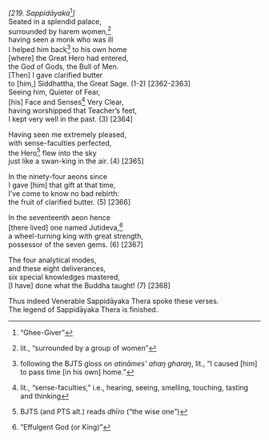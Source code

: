 *\[219. Sappidāyaka*[^1]*\]*  
Seated in a splendid palace,  
surrounded by harem women,[^2]  
having seen a monk who was ill  
I helped him back[^3] to his own home  
\[where\] the Great Hero had entered,  
the God of Gods, the Bull of Men.  
\[Then\] I gave clarified butter  
to \[him,\] Siddhattha, the Great Sage. (1-2) \[2362-2363\]  
Seeing him, Quieter of Fear,  
\[his\] Face and Senses[^4] Very Clear,  
having worshipped that Teacher’s feet,  
I kept very well in the past. (3) \[2364\]

Having seen me extremely pleased,  
with sense-faculties perfected,  
the Hero[^5] flew into the sky  
just like a swan-king in the air. (4) \[2365\]

In the ninety-four aeons since  
I gave \[him\] that gift at that time,  
I’ve come to know no bad rebirth:  
the fruit of clarified butter. (5) \[2366\]

In the seventeenth aeon hence  
\[there lived\] one named Jutideva,[^6]  
a wheel-turning king with great strength,  
possessor of the seven gems. (6) \[2367\]

The four analytical modes,  
and these eight deliverances,  
six special knowledges mastered,  
\[I have\] done what the Buddha taught! (7) \[2368\]

Thus indeed Venerable Sappidāyaka Thera spoke these verses.  
The legend of Sappidāyaka Thera is finished.  
[^1]: “Ghee-Giver”  
[^2]: lit., “surrounded by a group of women”  
[^3]: following the BJTS gloss on *atināmes’ ahaŋ gharaŋ*, lit., “I
    caused \[him\] to pass time \[in his own\] home.”  
[^4]: lit., “sense-faculties,” i.e., hearing, seeing, smelling,
    touching, tasting and thinking  
[^5]: BJTS (and PTS alt.) reads *dhīro* (“the wise one”)  
[^6]: “Effulgent God (or King)”
